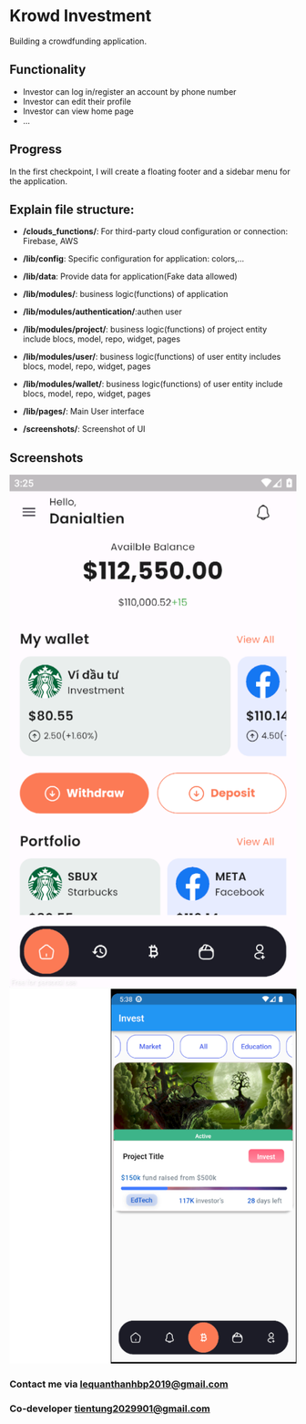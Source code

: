 # Krowd Investment

Building a crowdfunding application.

## Functionality
- Investor can log in/register an  account by phone number
- Investor can edit their profile
- Investor can view home page
- ...

## Progress
In the first checkpoint, I will create a floating footer and a sidebar menu for the application.


## Explain file structure:
- **/clouds_functions/**: For third-party cloud configuration or connection: Firebase, AWS

- **/lib/config**: Specific configuration for application: colors,...
- **/lib/data**: Provide data for application(Fake data allowed)
- **/lib/modules/**: business logic(functions) of application
- **/lib/modules/authentication/**:authen user
- **/lib/modules/project/**: business logic(functions) of project entity include blocs, model, repo, widget, pages
- **/lib/modules/user/**: business logic(functions) of user entity includes blocs, model, repo, widget, pages
- **/lib/modules/wallet/**: business logic(functions) of user entity include blocs, model, repo, widget, pages
- **/lib/pages/**: Main User interface

- **/screenshots/**: Screenshot of UI


## Screenshots
![Build Progress](https://github.com/krowd-investment/mobile/blob/main/screenshots/home.png)
![Build Progress](https://github.com/krowd-investment/mobile/blob/main/screenshots/invest.png)


### Contact me via lequanthanhbp2019@gmail.com 
### Co-developer tientung2029901@gmail.com 

